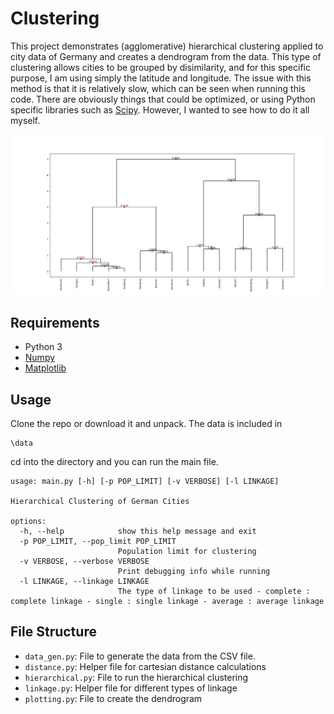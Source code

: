 # Clustering

This project demonstrates (agglomerative) hierarchical clustering applied to city data of Germany and creates a dendrogram from the data. This type of clustering allows cities to be grouped by disimilarity, and for this specific purpose, I am using simply the latitude and longitude. The issue with this method is that it is relatively slow, which can be seen when running this code. There are obviously things that could be optimized, or using Python specific libraries such as [Scipy](https://docs.scipy.org/doc/scipy/reference/generated/scipy.cluster.hierarchy.dendrogram.html). However, I wanted to see how to do it all myself.

![Example run with population limit of 500_000 with complete linkage](images/500k-complete.png)

## Requirements

- Python 3
- [Numpy](https://numpy.org/)
- [Matplotlib](https://matplotlib.org/)

## Usage

Clone the repo or download it and unpack. The data is included in 

```
\data
```

cd into the directory and you can run the main file.
```
usage: main.py [-h] [-p POP_LIMIT] [-v VERBOSE] [-l LINKAGE]

Hierarchical Clustering of German Cities

options:
  -h, --help            show this help message and exit
  -p POP_LIMIT, --pop_limit POP_LIMIT
                        Population limit for clustering
  -v VERBOSE, --verbose VERBOSE
                        Print debugging info while running
  -l LINKAGE, --linkage LINKAGE
                        The type of linkage to be used - complete : complete linkage - single : single linkage - average : average linkage
```

## File Structure

- `data_gen.py`: File to generate the data from the CSV file.
- `distance.py`: Helper file for cartesian distance calculations
- `hierarchical.py`: File to run the hierarchical clustering
- `linkage.py`: Helper file for different types of linkage
- `plotting.py`: File to create the dendrogram
